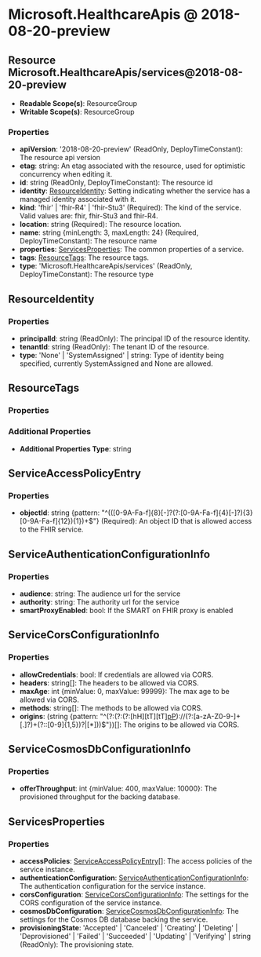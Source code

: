 # Microsoft.HealthcareApis @ 2018-08-20-preview

## Resource Microsoft.HealthcareApis/services@2018-08-20-preview
* **Readable Scope(s)**: ResourceGroup
* **Writable Scope(s)**: ResourceGroup
### Properties
* **apiVersion**: '2018-08-20-preview' (ReadOnly, DeployTimeConstant): The resource api version
* **etag**: string: An etag associated with the resource, used for optimistic concurrency when editing it.
* **id**: string (ReadOnly, DeployTimeConstant): The resource id
* **identity**: [ResourceIdentity](#resourceidentity): Setting indicating whether the service has a managed identity associated with it.
* **kind**: 'fhir' | 'fhir-R4' | 'fhir-Stu3' (Required): The kind of the service. Valid values are: fhir, fhir-Stu3 and fhir-R4.
* **location**: string (Required): The resource location.
* **name**: string {minLength: 3, maxLength: 24} (Required, DeployTimeConstant): The resource name
* **properties**: [ServicesProperties](#servicesproperties): The common properties of a service.
* **tags**: [ResourceTags](#resourcetags): The resource tags.
* **type**: 'Microsoft.HealthcareApis/services' (ReadOnly, DeployTimeConstant): The resource type

## ResourceIdentity
### Properties
* **principalId**: string (ReadOnly): The principal ID of the resource identity.
* **tenantId**: string (ReadOnly): The tenant ID of the resource.
* **type**: 'None' | 'SystemAssigned' | string: Type of identity being specified, currently SystemAssigned and None are allowed.

## ResourceTags
### Properties
### Additional Properties
* **Additional Properties Type**: string

## ServiceAccessPolicyEntry
### Properties
* **objectId**: string {pattern: "^(([0-9A-Fa-f]{8}[-]?(?:[0-9A-Fa-f]{4}[-]?){3}[0-9A-Fa-f]{12}){1})+$"} (Required): An object ID that is allowed access to the FHIR service.

## ServiceAuthenticationConfigurationInfo
### Properties
* **audience**: string: The audience url for the service
* **authority**: string: The authority url for the service
* **smartProxyEnabled**: bool: If the SMART on FHIR proxy is enabled

## ServiceCorsConfigurationInfo
### Properties
* **allowCredentials**: bool: If credentials are allowed via CORS.
* **headers**: string[]: The headers to be allowed via CORS.
* **maxAge**: int {minValue: 0, maxValue: 99999}: The max age to be allowed via CORS.
* **methods**: string[]: The methods to be allowed via CORS.
* **origins**: (string {pattern: "^(?:(?:(?:[hH][tT][tT][pP](?:[sS]|))\:\/\/(?:[a-zA-Z0-9-]+[.]?)+(?:\:[0-9]{1,5})?|[*]))$"})[]: The origins to be allowed via CORS.

## ServiceCosmosDbConfigurationInfo
### Properties
* **offerThroughput**: int {minValue: 400, maxValue: 10000}: The provisioned throughput for the backing database.

## ServicesProperties
### Properties
* **accessPolicies**: [ServiceAccessPolicyEntry](#serviceaccesspolicyentry)[]: The access policies of the service instance.
* **authenticationConfiguration**: [ServiceAuthenticationConfigurationInfo](#serviceauthenticationconfigurationinfo): The authentication configuration for the service instance.
* **corsConfiguration**: [ServiceCorsConfigurationInfo](#servicecorsconfigurationinfo): The settings for the CORS configuration of the service instance.
* **cosmosDbConfiguration**: [ServiceCosmosDbConfigurationInfo](#servicecosmosdbconfigurationinfo): The settings for the Cosmos DB database backing the service.
* **provisioningState**: 'Accepted' | 'Canceled' | 'Creating' | 'Deleting' | 'Deprovisioned' | 'Failed' | 'Succeeded' | 'Updating' | 'Verifying' | string (ReadOnly): The provisioning state.

